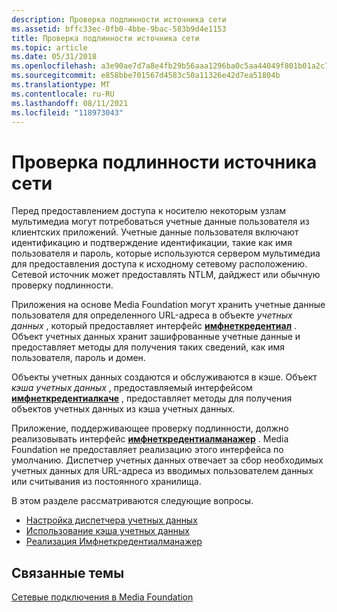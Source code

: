 ```yaml
---
description: Проверка подлинности источника сети
ms.assetid: bffc33ec-0fb0-4bbe-9bac-583b9d4e1153
title: Проверка подлинности источника сети
ms.topic: article
ms.date: 05/31/2018
ms.openlocfilehash: a3e90ae7d7a8e4fb29b56aaa1296ba0c5aa44049f801b01a2c7797009ec736aa
ms.sourcegitcommit: e858bbe701567d4583c50a11326e42d7ea51804b
ms.translationtype: MT
ms.contentlocale: ru-RU
ms.lasthandoff: 08/11/2021
ms.locfileid: "118973043"
---
```

# <a name="network-source-authentication"></a>Проверка подлинности источника сети

Перед предоставлением доступа к носителю некоторым узлам мультимедиа могут потребоваться учетные данные пользователя из клиентских приложений. Учетные данные пользователя включают идентификацию и подтверждение идентификации, такие как имя пользователя и пароль, которые используются сервером мультимедиа для предоставления доступа к исходному сетевому расположению. Сетевой источник может предоставлять NTLM, дайджест или обычную проверку подлинности.

Приложения на основе Media Foundation могут хранить учетные данные пользователя для определенного URL-адреса в объекте *учетных данных* , который предоставляет интерфейс [**имфнеткредентиал**](/windows/desktop/api/mfidl/nn-mfidl-imfnetcredential) . Объект учетных данных хранит зашифрованные учетные данные и предоставляет методы для получения таких сведений, как имя пользователя, пароль и домен.

Объекты учетных данных создаются и обслуживаются в кэше. Объект *кэша учетных данных* , предоставляемый интерфейсом [**имфнеткредентиалкаче**](/windows/desktop/api/mfidl/nn-mfidl-imfnetcredentialcache) , предоставляет методы для получения объектов учетных данных из кэша учетных данных.

Приложение, поддерживающее проверку подлинности, должно реализовывать интерфейс [**имфнеткредентиалманажер**](/windows/desktop/api/mfidl/nn-mfidl-imfnetcredentialmanager) . Media Foundation не предоставляет реализацию этого интерфейса по умолчанию. Диспетчер учетных данных отвечает за сбор необходимых учетных данных для URL-адреса из вводимых пользователем данных или считывания из постоянного хранилища.

В этом разделе рассматриваются следующие вопросы.

-   [Настройка диспетчера учетных данных](setting-a-credential-manager.md)
-   [Использование кэша учетных данных](using-the-credential-cache.md)
-   [Реализация Имфнеткредентиалманажер](implementing-imfnetcredentialmanager.md)

## <a name="related-topics"></a>Связанные темы

<dl> <dt>

[Сетевые подключения в Media Foundation](networking-in-media-foundation.md)
</dt> </dl>

 

 



